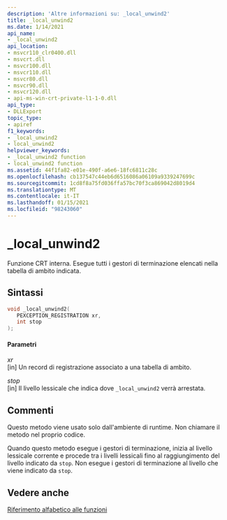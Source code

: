 ```yaml
---
description: 'Altre informazioni su: _local_unwind2'
title: _local_unwind2
ms.date: 1/14/2021
api_name:
- _local_unwind2
api_location:
- msvcr110_clr0400.dll
- msvcrt.dll
- msvcr100.dll
- msvcr110.dll
- msvcr80.dll
- msvcr90.dll
- msvcr120.dll
- api-ms-win-crt-private-l1-1-0.dll
api_type:
- DLLExport
topic_type:
- apiref
f1_keywords:
- _local_unwind2
- local_unwind2
helpviewer_keywords:
- _local_unwind2 function
- local_unwind2 function
ms.assetid: 44f1fa82-e01e-490f-a6e6-18fc6811c28c
ms.openlocfilehash: cb137547c44eb6d6516086a06109a9339247699c
ms.sourcegitcommit: 1cd8f8a75fd036ffa57bc70f3ca869042d8019d4
ms.translationtype: MT
ms.contentlocale: it-IT
ms.lasthandoff: 01/15/2021
ms.locfileid: "98243060"
---
```

# <a name="_local_unwind2"></a>_local_unwind2

Funzione CRT interna. Esegue tutti i gestori di terminazione elencati nella tabella di ambito indicata.

## <a name="syntax"></a>Sintassi

```cpp
void _local_unwind2(
   PEXCEPTION_REGISTRATION xr,
   int stop
);
```

#### <a name="parameters"></a>Parametri

*xr*<br/>
[in] Un record di registrazione associato a una tabella di ambito.

*stop*<br/>
[in] Il livello lessicale che indica dove `_local_unwind2` verrà arrestata.

## <a name="remarks"></a>Commenti

Questo metodo viene usato solo dall'ambiente di runtime. Non chiamare il metodo nel proprio codice.

Quando questo metodo esegue i gestori di terminazione, inizia al livello lessicale corrente e procede tra i livelli lessicali fino al raggiungimento del livello indicato da `stop`. Non esegue i gestori di terminazione al livello che viene indicato da `stop`.

## <a name="see-also"></a>Vedere anche

[Riferimento alfabetico alle funzioni](../c-runtime-library/reference/crt-alphabetical-function-reference.md)
